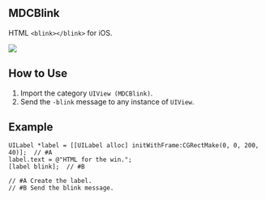 ## MDCBlink

HTML `<blink></blink>` for iOS.

![](http://f.cl.ly/items/191d0y2D3u2M0r0G2D1p/MDCBlink.gif)

## How to Use

1. Import the category `UIView (MDCBlink)`.
2. Send the `-blink` message to any instance of `UIView`.

## Example

```objc
UILabel *label = [[UILabel alloc] initWithFrame:CGRectMake(0, 0, 200, 40)];  // #A
label.text = @"HTML for the win.";
[label blink];  // #B

// #A Create the label.
// #B Send the blink message.
```
